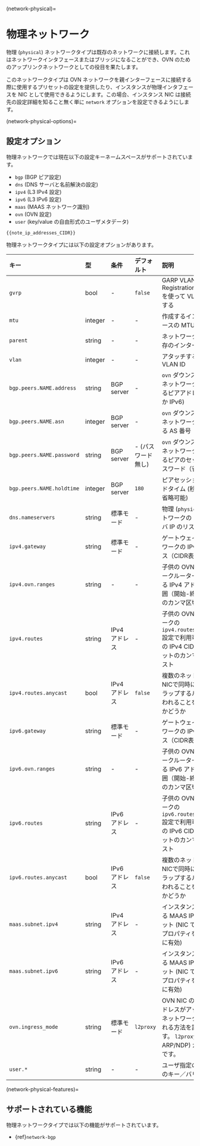 (network-physical)=
# 物理ネットワーク

<!-- Include start physical intro -->
物理 (`physical`) ネットワークタイプは既存のネットワークに接続します。これはネットワークインタフェースまたはブリッジになることができ、OVN のためのアップリンクネットワークとしての役目を果たします。
<!-- Include end physical intro -->

このネットワークタイプは OVN ネットワークを親インターフェースに接続する際に使用するプリセットの設定を提供したり、インスタンスが物理インタフェースを NIC として使用できるようにします。この場合、インスタンス NIC は接続先の設定詳細を知ること無く単に `network` オプションを設定できるようにします。

(network-physical-options)=
## 設定オプション

物理ネットワークでは現在以下の設定キーネームスペースがサポートされています。

 - `bgp` (BGP ピア設定)
 - `dns` (DNS サーバと名前解決の設定)
 - `ipv4` (L3 IPv4 設定)
 - `ipv6` (L3 IPv6 設定)
 - `maas` (MAAS ネットワーク識別)
 - `ovn` (OVN 設定)
 - `user` (key/value の自由形式のユーザメタデータ)

```{note}
{{note_ip_addresses_CIDR}}
```

物理ネットワークタイプには以下の設定オプションがあります。

キー                      | 型      | 条件          | デフォルト         | 説明
:--                       | :--     | :--           | :--                | :--
`gvrp`                    | bool    | -             | `false`            | GARP VLAN Registration Protocol を使って VLAN を登録する
`mtu`                     | integer | -             | -                  | 作成するインターフェースの MTU
`parent`                  | string  | -             | -                  | ネットワークで使う既存のインターフェース
`vlan`                    | integer | -             | -                  | アタッチする先の VLAN ID
`bgp.peers.NAME.address`  | string  | BGP server    | -                  | `ovn` ダウンストリームネットワークで使用するピアアドレス (IPv4 か IPv6)
`bgp.peers.NAME.asn`      | integer | BGP server    | -                  | `ovn` ダウンストリームネットワークで使用する AS 番号
`bgp.peers.NAME.password` | string  | BGP server    | - (パスワード無し) | `ovn` ダウンストリームネットワークで使用するピアのセッションパスワード（省略可能）
`bgp.peers.NAME.holdtime` | integer | BGP server    | `180`              | ピアセッションホールドタイム (秒で指定、省略可能)
`dns.nameservers`         | string  | 標準モード    | -                  | 物理 (`physical`) ネットワークの DNS サーバ IP のリスト
`ipv4.gateway`            | string  | 標準モード    | -                  | ゲートウェイとネットワークの IPv4 アドレス（CIDR表記）
`ipv4.ovn.ranges`         | string  | -             | -                  | 子供の OVN ネットワークルーターに使用する IPv4 アドレスの範囲（開始-終了 形式) のカンマ区切りリスト
`ipv4.routes`             | string  | IPv4 アドレス | -                  | 子供の OVN ネットワークの `ipv4.routes.external` 設定で利用可能な追加の IPv4 CIDR サブネットのカンマ区切りリスト
`ipv4.routes.anycast`     | bool    | IPv4 アドレス | `false`            | 複数のネットワーク／NICで同時にオーバーラップするルートが使われることを許可するかどうか
`ipv6.gateway`            | string  | 標準モード    | -                  | ゲートウェイとネットワークの IPv6 アドレス（CIDR表記）
`ipv6.ovn.ranges`         | string  | -             | -                  | 子供の OVN ネットワークルーターに使用する IPv6 アドレスの範囲（開始-終了 形式) のカンマ区切りリスト
`ipv6.routes`             | string  | IPv6 アドレス | -                  | 子供の OVN ネットワークの `ipv6.routes.external` 設定で利用可能な追加の IPv6 CIDR サブネットのカンマ区切りリスト
`ipv6.routes.anycast`     | bool    | IPv6 アドレス | `false`            | 複数のネットワーク／NICで同時にオーバーラップするルートが使われることを許可するかどうか
`maas.subnet.ipv4`        | string  | IPv4 アドレス | -                  | インスタンスを登録する MAAS IPv4 サブネット (NIC で `network` プロパティを使う場合に有効)
`maas.subnet.ipv6`        | string  | IPv6 アドレス | -                  | インスタンスを登録する MAAS IPv6 サブネット (NIC で `network` プロパティを使う場合に有効)
`ovn.ingress_mode`        | string  | 標準モード    | `l2proxy`          | OVN NIC の外部 IP アドレスがアップリンクネットワークで広告される方法を設定します。 `l2proxy` (proxy ARP/NDP) か `routed` です。
`user.*`                  | string  | -             | -                  | ユーザ指定の自由形式のキー／バリューペア

(network-physical-features)=
## サポートされている機能

物理ネットワークタイプでは以下の機能がサポートされています。

- {ref}`network-bgp`
